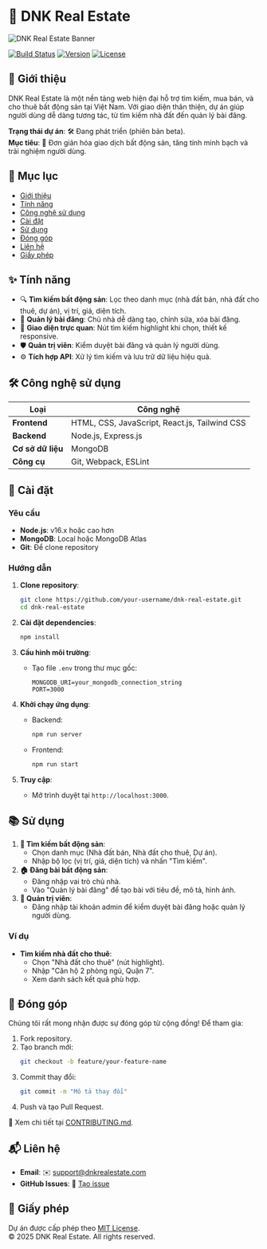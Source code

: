 # 🏡 DNK Real Estate

![DNK Real Estate Banner](https://via.placeholder.com/1200x300.png?text=DNK+Real+Estate)

[![Build Status](https://img.shields.io/badge/build-passing-brightgreen)](https://github.com/your-username/dnk-real-estate)
[![Version](https://img.shields.io/badge/version-1.0.0-blue)](https://github.com/your-username/dnk-real-estate/releases)
[![License](https://img.shields.io/badge/license-MIT-green)](LICENSE)

## 📖 Giới thiệu
DNK Real Estate là một nền tảng web hiện đại hỗ trợ tìm kiếm, mua bán, và cho thuê bất động sản tại Việt Nam. Với giao diện thân thiện, dự án giúp người dùng dễ dàng tương tác, từ tìm kiếm nhà đất đến quản lý bài đăng.  

**Trạng thái dự án**: 🛠 Đang phát triển (phiên bản beta).  
**Mục tiêu**: 🌟 Đơn giản hóa giao dịch bất động sản, tăng tính minh bạch và trải nghiệm người dùng.

## 📑 Mục lục
- [Giới thiệu](#giới-thiệu)
- [Tính năng](#tính-năng)
- [Công nghệ sử dụng](#công-nghệ-sử-dụng)
- [Cài đặt](#cài-đặt)
- [Sử dụng](#sử-dụng)
- [Đóng góp](#đóng-góp)
- [Liên hệ](#liên-hệ)
- [Giấy phép](#giấy-phép)

## ✨ Tính năng
- 🔍 **Tìm kiếm bất động sản**: Lọc theo danh mục (nhà đất bán, nhà đất cho thuê, dự án), vị trí, giá, diện tích.
- 📝 **Quản lý bài đăng**: Chủ nhà dễ dàng tạo, chỉnh sửa, xóa bài đăng.
- 🎨 **Giao diện trực quan**: Nút tìm kiếm highlight khi chọn, thiết kế responsive.
- 🛡️ **Quản trị viên**: Kiểm duyệt bài đăng và quản lý người dùng.
- ⚙️ **Tích hợp API**: Xử lý tìm kiếm và lưu trữ dữ liệu hiệu quả.

## 🛠 Công nghệ sử dụng
| **Loại**         | **Công nghệ**                          |
|-------------------|----------------------------------------|
| **Frontend**     | HTML, CSS, JavaScript, React.js, Tailwind CSS |
| **Backend**      | Node.js, Express.js                    |
| **Cơ sở dữ liệu**| MongoDB                               |
| **Công cụ**      | Git, Webpack, ESLint                  |

## 🚀 Cài đặt
### Yêu cầu
- **Node.js**: v16.x hoặc cao hơn
- **MongoDB**: Local hoặc MongoDB Atlas
- **Git**: Để clone repository

### Hướng dẫn
1. **Clone repository**:
   ```bash
   git clone https://github.com/your-username/dnk-real-estate.git
   cd dnk-real-estate
   ```

2. **Cài đặt dependencies**:
   ```bash
   npm install
   ```

3. **Cấu hình môi trường**:
   - Tạo file `.env` trong thư mục gốc:
     ```plaintext
     MONGODB_URI=your_mongodb_connection_string
     PORT=3000
     ```

4. **Khởi chạy ứng dụng**:
   - Backend:
     ```bash
     npm run server
     ```
   - Frontend:
     ```bash
     npm run start
     ```

5. **Truy cập**:
   - Mở trình duyệt tại `http://localhost:3000`.

## 📚 Sử dụng
1. **🔎 Tìm kiếm bất động sản**:
   - Chọn danh mục (Nhà đất bán, Nhà đất cho thuê, Dự án).
   - Nhập bộ lọc (vị trí, giá, diện tích) và nhấn "Tìm kiếm".
2. **🏠 Đăng bài bất động sản**:
   - Đăng nhập vai trò chủ nhà.
   - Vào "Quản lý bài đăng" để tạo bài với tiêu đề, mô tả, hình ảnh.
3. **🔧 Quản trị viên**:
   - Đăng nhập tài khoản admin để kiểm duyệt bài đăng hoặc quản lý người dùng.

### Ví dụ
- **Tìm kiếm nhà đất cho thuê**:
  - Chọn "Nhà đất cho thuê" (nút highlight).
  - Nhập "Căn hộ 2 phòng ngủ, Quận 7".
  - Xem danh sách kết quả phù hợp.

## 🤝 Đóng góp
Chúng tôi rất mong nhận được sự đóng góp từ cộng đồng! Để tham gia:
1. Fork repository.
2. Tạo branch mới:
   ```bash
   git checkout -b feature/your-feature-name
   ```
3. Commit thay đổi:
   ```bash
   git commit -m "Mô tả thay đổi"
   ```
4. Push và tạo Pull Request.

📖 Xem chi tiết tại [CONTRIBUTING.md](CONTRIBUTING.md).

## 📬 Liên hệ
- **Email**: ✉️ support@dnkrealestate.com
- **GitHub Issues**: 🐞 [Tạo issue](https://github.com/your-username/dnk-real-estate/issues)

## 📜 Giấy phép
Dự án được cấp phép theo [MIT License](LICENSE).  
© 2025 DNK Real Estate. All rights reserved.